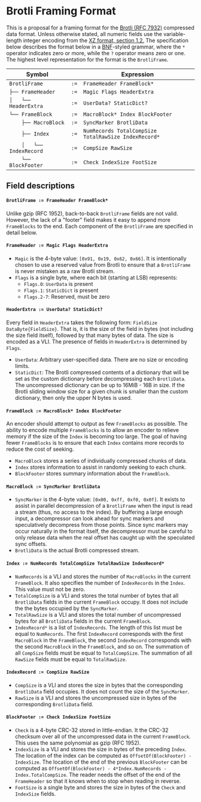 # Brotli Framing Format

This is a proposal for a framing format for the [Brotli (RFC 7932)](https://datatracker.ietf.org/doc/draft-alakuijala-brotli/) compressed data format. Unless otherwise stated, all numeric fields use the variable-length integer encoding from the [XZ format, section 1.2.](http://tukaani.org/xz/xz-file-format.txt) The specification below describes the format below in a [BNF](https://en.wikipedia.org/wiki/Backus%E2%80%93Naur_Form)-styled grammar, where the `*` operator indicates zero or more, while the `?` operator means zero or one. The highest level representation for the format is the `BrotliFrame`.

| Symbol                    |      | Expression |
| ------------------------- | ---- | ---------- |
| `BrotliFrame`             | `:=` | `FrameHeader FrameBlock*` |
| `├── FrameHeader`         | `:=` | `Magic Flags HeaderExtra` |
| `│   └── HeaderExtra`     | `:=` | `UserData? StaticDict?` |
| `└── FrameBlock`          | `:=` | `MacroBlock* Index BlockFooter` |
| `    ├── MacroBlock`      | `:=` | `SyncMarker BrotliData` |
| `    ├── Index`           | `:=` | `NumRecords TotalCompSize TotalRawSize IndexRecord*` |
| `    │   └── IndexRecord` | `:=` | `CompSize RawSize` |
| `    └── BlockFooter`     | `:=` | `Check IndexSize FootSize` |

## Field descriptions

#### `BrotliFrame := FrameHeader FrameBlock*`
Unlike gzip (RFC 1952), back-to-back `BrotliFrame` fields are not valid. However, the lack of a "footer" field makes it easy to append more `FrameBlocks` to the end. Each component of the `BrotliFrame` are specified in detail below.

#### `FrameHeader := Magic Flags HeaderExtra`
* `Magic` is the 4-byte value: `[0x91, 0x19, 0x62, 0x66]`. It is intentionally chosen to use a reserved value from Brotli to ensure that a `BrotliFrame` is never mistaken as a raw Brotli stream.
* `Flags` is a single byte, where each bit (starting at LSB) represents:
	* `Flags.0`: `UserData` is present
	* `Flags.1`: `StaticDict` is present
	* `Flags.2-7`: Reserved, must be zero

#### `HeaderExtra := UserData? StaticDict?`
Every field in `HeaderExtra` takes the following form: `FieldSize DataByte{FieldSize}`. That is, it is the size of the field in bytes (not including the size field itself), followed by that many bytes of data. The size is encoded as a VLI. The presence of fields in `HeaderExtra` is determined by `Flags`.

* `UserData`: Arbitrary user-specified data. There are no size or encoding limits.
* `StaticDict`: The Brotli compressed contents of a dictionary that will be set as the custom dictionary before decompressing each `BrotliData`. The uncompressed dictionary can be up to 16MiB - 16B in size. If the Brotli sliding window size for a given chunk is smaller than the custom dictionary, then only the upper N bytes is used.

#### `FrameBlock := MacroBlock* Index BlockFooter`
An encoder should attempt to output as few `FrameBlocks` as possible. The ability to encode multiple `FrameBlocks` is to allow an encoder to relieve memory if the size of the `Index` is becoming too large. The goal of having fewer `FrameBlocks` is to ensure that each `Index` contains more records to reduce the cost of seeking.

* `MacroBlock` stores a series of individually compressed chunks of data.
* `Index` stores information to assist in randomly seeking to each chunk.
* `BlockFooter` stores summary information about the `FrameBlock`.

#### `MacroBlock := SyncMarker BrotliData`
* `SyncMarker` is the 4-byte value: `[0x00, 0xff, 0xf0, 0x0f]`. It exists to assist in parallel decompression of a `BrotliFrame` when the input is read a stream (thus, no access to the index). By buffering a large enough input, a decompressor can look ahead for sync markers and speculatively decompress from those points. Since sync markers may occur naturally in the format itself, the decompressor must be careful to only release data when the real offset has caught up with the speculated sync offsets.
* `BrotliData` is the actual Brotli compressed stream.

#### `Index := NumRecords TotalCompSize TotalRawSize IndexRecord*`
* `NumRecords` is a VLI and stores the number of `MacroBlocks` in the current `FrameBlock`. It also specifies the number of `IndexRecords` in the `Index`. This value must not be zero.
* `TotalCompSize` is a VLI and stores the total number of bytes that all `BrotliData` fields in the current `FrameBlock` occupy. It does not include the the bytes occupied by the `SyncMarker`.
* `TotalRawSize` is a VLI and stores the total number of uncompressed bytes for all `BrotliData` fields in the current `FrameBlock`.
* `IndexRecord*` is a list of `IndexRecords`. The length of this list must be equal to `NumRecords`. The first `IndexRecord` corresponds with the first `MacroBlock` in the `FrameBlock`, the second `IndexRecord` corresponds with the second `MacroBlock` in the `FrameBlock`, and so on. The summation of all `CompSize` fields must be equal to `TotalCompSize`. The summation of all `RawSize` fields must be equal to `TotalRawSize`.

#### `IndexRecord := CompSize RawSize`
* `CompSize` is a VLI and stores the size in bytes that the corresponding `BrotliData` field occupies. It does not count the size of the `SyncMarker`.
* `RawSize` is a VLI and stores the uncompressed size in bytes of the corresponding `BrotliData` field.

#### `BlockFooter := Check IndexSize FootSize`
* `Check` is a 4-byte CRC-32 stored in little-endian. It the CRC-32 checksum over all of the uncompressed data in the current `FrameBlock`. This uses the same polynomial as gzip (RFC 1952).
* `IndexSize` is a VLI and stores the size in bytes of the preceding `Index`. The location of the index can be computed as `OffsetOf(BlockFooter) - IndexSize`. The location of the end of the previous `BlockFooter` can be computed as `OffsetOf(BlockFooter) - 4*Index.NumRecords - Index.TotalCompSize`. The reader needs the offset of the end of the `FrameHeader` so that it knows when to stop when reading in reverse.
* `FootSize` is a single byte and stores the size in bytes of the `Check` and `IndexSize` fields.
